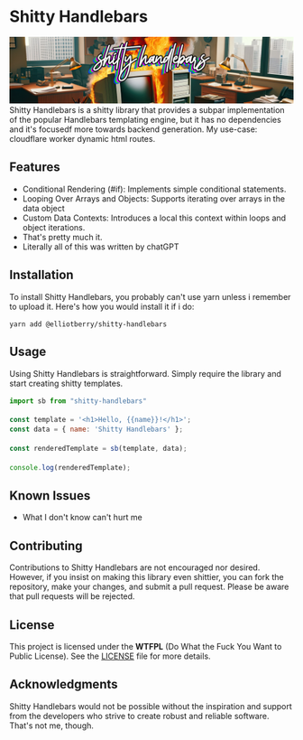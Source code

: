 # Shitty Handlebars

![](./small.jpg)
Shitty Handlebars is a shitty library that provides a subpar implementation of the popular Handlebars templating engine, but it has no dependencies and it's focusedf more towards backend generation. My use-case: cloudflare worker dynamic html routes.

## Features
- Conditional Rendering (#if): Implements simple conditional statements.
- Looping Over Arrays and Objects: Supports iterating over arrays in the data object
- Custom Data Contexts: Introduces a local this context within loops and object iterations.
- That's pretty much it.
- Literally all of this was written by chatGPT

## Installation

To install Shitty Handlebars, you probably can't use yarn unless i remember to upload it. Here's how you would install it if i do:
```shell
yarn add @elliotberry/shitty-handlebars
```
## Usage

Using Shitty Handlebars is straightforward. Simply require the library and start creating shitty templates.

```javascript
import sb from "shitty-handlebars"

const template = '<h1>Hello, {{name}}!</h1>';
const data = { name: 'Shitty Handlebars' };

const renderedTemplate = sb(template, data);

console.log(renderedTemplate);
```

## Known Issues

- What I don't know can't hurt me

## Contributing

Contributions to Shitty Handlebars are not encouraged nor desired. However, if you insist on making this library even shittier, you can fork the repository, make your changes, and submit a pull request. Please be aware that pull requests will be rejected.

## License

This project is licensed under the **WTFPL** (Do What the Fuck You Want to Public License). See the [LICENSE](LICENSE) file for more details.

## Acknowledgments

Shitty Handlebars would not be possible without the inspiration and support from the developers who strive to create robust and reliable software. That's not me, though.